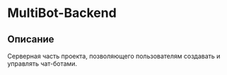 # MultiBot-Backend

## Описание

Серверная часть проекта, позволяющего пользователям создавать и управлять чат-ботами.

